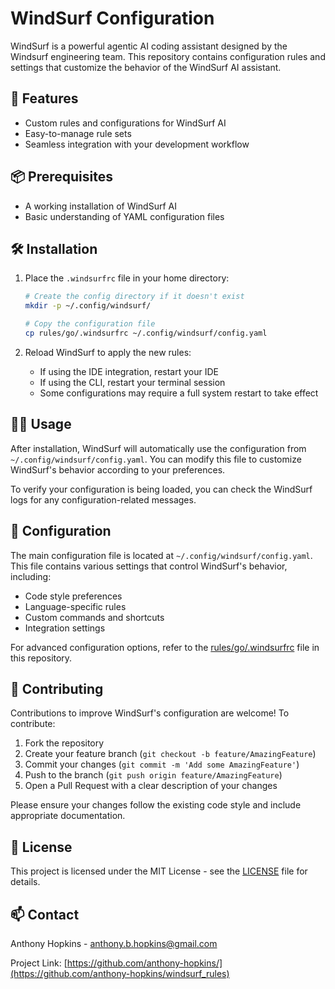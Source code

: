 # WindSurf Configuration

WindSurf is a powerful agentic AI coding assistant designed by the Windsurf engineering team. This repository contains configuration rules and settings that customize the behavior of the WindSurf AI assistant.

## 🚀 Features

- Custom rules and configurations for WindSurf AI
- Easy-to-manage rule sets
- Seamless integration with your development workflow

## 📦 Prerequisites

- A working installation of WindSurf AI
- Basic understanding of YAML configuration files

## 🛠️ Installation

1. Place the `.windsurfrc` file in your home directory:
   ```bash
   # Create the config directory if it doesn't exist
   mkdir -p ~/.config/windsurf/
   
   # Copy the configuration file
   cp rules/go/.windsurfrc ~/.config/windsurf/config.yaml
   ```

2. Reload WindSurf to apply the new rules:
   - If using the IDE integration, restart your IDE
   - If using the CLI, restart your terminal session
   - Some configurations may require a full system restart to take effect

## 🏃‍♂️ Usage

After installation, WindSurf will automatically use the configuration from `~/.config/windsurf/config.yaml`. You can modify this file to customize WindSurf's behavior according to your preferences.

To verify your configuration is being loaded, you can check the WindSurf logs for any configuration-related messages.

## 🔧 Configuration

The main configuration file is located at `~/.config/windsurf/config.yaml`. This file contains various settings that control WindSurf's behavior, including:

- Code style preferences
- Language-specific rules
- Custom commands and shortcuts
- Integration settings

For advanced configuration options, refer to the [rules/go/.windsurfrc](rules/go/.windsurfrc) file in this repository.

## 🤝 Contributing

Contributions to improve WindSurf's configuration are welcome! To contribute:

1. Fork the repository
2. Create your feature branch (`git checkout -b feature/AmazingFeature`)
3. Commit your changes (`git commit -m 'Add some AmazingFeature'`)
4. Push to the branch (`git push origin feature/AmazingFeature`)
5. Open a Pull Request with a clear description of your changes

Please ensure your changes follow the existing code style and include appropriate documentation.

## 📄 License

This project is licensed under the MIT License - see the [LICENSE](LICENSE) file for details.

## 📫 Contact

Anthony Hopkins - anthony.b.hopkins@gmail.com

Project Link: [https://github.com/anthony-hopkins/](https://github.com/anthony-hopkins/windsurf_rules)
